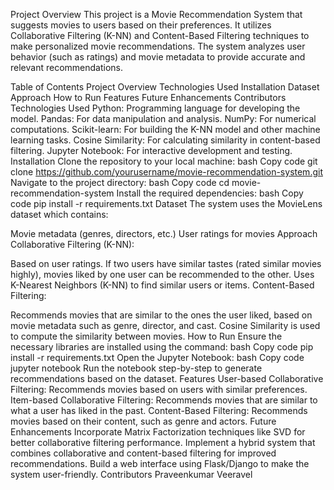 Project Overview
This project is a Movie Recommendation System that suggests movies to users based on their preferences. It utilizes Collaborative Filtering (K-NN) and Content-Based Filtering techniques to make personalized movie recommendations. The system analyzes user behavior (such as ratings) and movie metadata to provide accurate and relevant recommendations.

Table of Contents
Project Overview
Technologies Used
Installation
Dataset
Approach
How to Run
Features
Future Enhancements
Contributors
Technologies Used
Python: Programming language for developing the model.
Pandas: For data manipulation and analysis.
NumPy: For numerical computations.
Scikit-learn: For building the K-NN model and other machine learning tasks.
Cosine Similarity: For calculating similarity in content-based filtering.
Jupyter Notebook: For interactive development and testing.
Installation
Clone the repository to your local machine:
bash
Copy code
git clone https://github.com/yourusername/movie-recommendation-system.git
Navigate to the project directory:
bash
Copy code
cd movie-recommendation-system
Install the required dependencies:
bash
Copy code
pip install -r requirements.txt
Dataset
The system uses the MovieLens dataset which contains:

Movie metadata (genres, directors, etc.)
User ratings for movies
Approach
Collaborative Filtering (K-NN):

Based on user ratings. If two users have similar tastes (rated similar movies highly), movies liked by one user can be recommended to the other.
Uses K-Nearest Neighbors (K-NN) to find similar users or items.
Content-Based Filtering:

Recommends movies that are similar to the ones the user liked, based on movie metadata such as genre, director, and cast.
Cosine Similarity is used to compute the similarity between movies.
How to Run
Ensure the necessary libraries are installed using the command:
bash
Copy code
pip install -r requirements.txt
Open the Jupyter Notebook:
bash
Copy code
jupyter notebook
Run the notebook step-by-step to generate recommendations based on the dataset.
Features
User-based Collaborative Filtering: Recommends movies based on users with similar preferences.
Item-based Collaborative Filtering: Recommends movies that are similar to what a user has liked in the past.
Content-Based Filtering: Recommends movies based on their content, such as genre and actors.
Future Enhancements
Incorporate Matrix Factorization techniques like SVD for better collaborative filtering performance.
Implement a hybrid system that combines collaborative and content-based filtering for improved recommendations.
Build a web interface using Flask/Django to make the system user-friendly.
Contributors
Praveenkumar Veeravel
